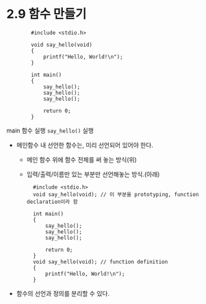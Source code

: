 # 2.9  함수 만들기

            #include <stdio.h>

            void say_hello(void)
            {
                printf("Hello, World!\n");
            }

            int main()
            {
                say_hello();
                say_hello();
                say_hello();

                return 0;
            }

main 함수 실행
`say_hello()` 실행

* 메인함수 내 선언한 함수는, 미리 선언되어 있어야 한다.
    - 메인 함수 위에 함수 전체를 써 놓는 방식(위)
    - 입력/출력/이름만 있는 부분만 선언해놓는 방식.(아래)

            #include <stdio.h>
            void say_hello(void); // 이 부분을 prototyping, function declaration이라 함

            int main()
            {
                say_hello();
                say_hello();
                say_hello();

                return 0;
            }
            void say_hello(void); // function definition
            {
                printf("Hello, World!\n");
            }

* 함수의 선언과 정의를 분리할 수 있다.